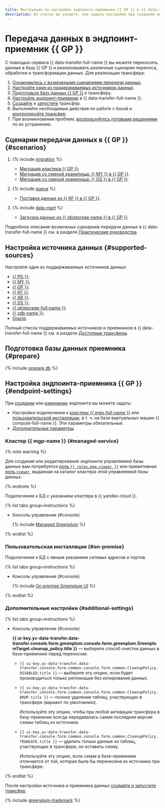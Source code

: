 ```yaml
---
title: Инструкция по настройке эндпоинта-приемника {{ GP }} в {{ data-transfer-full-name }}
description: Из статьи вы узнаете, как задать настройки при создании или изменении эндпоинта-приемника {{ GP }} в {{ data-transfer-full-name }}.
---
```

# Передача данных в эндпоинт-приемник {{ GP }}


С помощью сервиса {{ data-transfer-full-name }} вы можете переносить данные в базу {{ GP }} и реализовывать различные сценарии переноса, обработки и трансформации данных. Для реализации трансфера:

1. [Ознакомьтесь с возможными сценариями передачи данных](#scenarios).
1. [Настройте один из поддерживаемых источников данных](#supported-sources).
1. [Подготовьте базу данных {{ GP }}](#prepare) к трансферу.
1. [Настройте эндпоинт-приемник](#endpoint-settings) в {{ data-transfer-full-name }}.
1. [Создайте](../../transfer.md#create) и [запустите](../../transfer.md#activate) трансфер.
1. Выполняйте необходимые действия по работе с базой и [контролируйте трансфер](../../monitoring.md).
1. При возникновении проблем, [воспользуйтесь готовыми решениями](../../../troubleshooting/index.md) по их устранению.

## Сценарии передачи данных в {{ GP }} {#scenarios}

1. {% include [migration](../../../../_includes/data-transfer/scenario-captions/migration.md) %}

    * [Миграция кластера {{ GP }}](../../../tutorials/managed-greenplum.md);
    * [Миграция со сменой хранилища: {{ MY }} в {{ GP }}](../../../tutorials/mmy-to-mgp.md).
    * [Миграция со сменой хранилища: {{ OS }} в {{ GP }}](../../../tutorials/opensearch-to-greenplum.md).

1. {% include [queue](../../../../_includes/data-transfer/scenario-captions/queue.md) %}
    * [Поставка данных из {{ KF }} в {{ GP }}](../../../tutorials/managed-kafka-to-greenplum.md).

1. {% include [data-mart](../../../../_includes/data-transfer/scenario-captions/data-mart.md) %}

    * [Загрузка данных из {{ objstorage-name }} в {{ GP }}](../../../tutorials/object-storage-to-greenplum.md).

Подробное описание возможных сценариев передачи данных в {{ data-transfer-full-name }} см. в разделе [Практические руководства](../../../tutorials/index.md).

## Настройка источника данных {#supported-sources}

Настройте один из поддерживаемых источников данных:

* [{{ PG }}](../source/postgresql.md);
* [{{ MY }}](../source/mysql.md);
* [{{ GP }}](../source/greenplum.md);
* [{{ KF }}](../source/kafka.md);
* [{{ AB }}](../../../transfer-matrix.md#airbyte);
* [{{ DS }}](../source/data-streams.md);
* [{{ objstorage-full-name }}](../source/object-storage.md);
* [{{ ydb-name }}](../source/ydb.md);
* [Oracle](../source/oracle.md).

Полный список поддерживаемых источников и приемников в {{ data-transfer-full-name }} см. в разделе [Доступные трансферы](../../../transfer-matrix.md).

## Подготовка базы данных приемника {#prepare}

{% include [prepare db](../../../../_includes/data-transfer/endpoints/targets/greenplum-prepare.md) %}

## Настройка эндпоинта-приемника {{ GP }} {#endpoint-settings}

При [создании](../index.md#create) или [изменении](../index.md#update) эндпоинта вы можете задать:

* Настройки подключения к [кластеру {{ mgp-full-name }}](#managed-service) или [пользовательской инсталляции](#on-premise), в т. ч. на базе виртуальных машин {{ compute-full-name }}. Эти параметры обязательные.
* [Дополнительные параметры](#additional-settings).


### Кластер {{ mgp-name }} {#managed-service}


{% note warning %}

Для создания или редактирования эндпоинта управляемой базы данных вам потребуется [роль `{{ roles.mgp.viewer }}`](../../../../managed-greenplum/security/index.md#mgp-viewer) или примитивная [роль `viewer`](../../../../iam/roles-reference.md#viewer), выданная на каталог кластера этой управляемой базы данных.

{% endnote %}

Подключение к БД с указанием кластера в {{ yandex-cloud }}.

{% list tabs group=instructions %}

- Консоль управления {#console}

    {% include [Managed Greenplum](../../../../_includes/data-transfer/necessary-settings/ui/managed-greenplum.md) %}

{% endlist %}


### Пользовательская инсталляция {#on-premise}

Подключение к БД с явным указанием сетевых адресов и портов.

{% list tabs group=instructions %}

- Консоль управления {#console}

    {% include [On premise Greenplum UI](../../../../_includes/data-transfer/necessary-settings/ui/on-premise-greenplum.md) %}

{% endlist %}

### Дополнительные настройки {#additional-settings}

{% list tabs group=instructions %}

- Консоль управления {#console}

    **{{ ui-key.yc-data-transfer.data-transfer.console.form.greenplum.console.form.greenplum.GreenplumTarget.cleanup_policy.title }}** — выберите способ очистки данных в базе-приемнике перед переносом:

    * `{{ ui-key.yc-data-transfer.data-transfer.console.form.common.console.form.common.CleanupPolicy.DISABLED.title }}` — выберите эту опцию, если будет производиться только репликация без копирования данных.

    * `{{ ui-key.yc-data-transfer.data-transfer.console.form.common.console.form.common.CleanupPolicy.DROP.title }}` — полное удаление таблиц, участвующих в трансфере (вариант по умолчанию).

        Используйте эту опцию, чтобы при любой активации трансфера в базу-приемник всегда передавалась самая последняя версия схемы таблиц из источника.

    * `{{ ui-key.yc-data-transfer.data-transfer.console.form.common.console.form.common.CleanupPolicy.TRUNCATE.title }}` — удалить только данные из таблиц, участвующих в трансфере, но оставить схему.

        Используйте эту опцию, если схема в базе-приемнике отличается от той, которая была бы перенесена из источника при трансфере.

{% endlist %}

После настройки источника и приемника данных [создайте и запустите трансфер](../../transfer.md#create).

{% include [greenplum-trademark](../../../../_includes/mdb/mgp/trademark.md) %}
